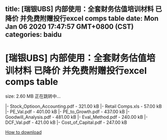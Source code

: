 
title: [瑞银UBS] 内部使用：全套财务估值培训材料 已降价 并免费附赠投行excel comps table
date: Mon Jan 06 2020 17:47:57 GMT+0800 (CST)    
categories: baidu
---

# [瑞银UBS] 内部使用：全套财务估值培训材料 已降价 并免费附赠投行excel comps table
size: 2.60 MB
 正在跳转中...
 
|- Stock_Optioon_Accounting.pdf - 321.00 kB
|- Retail Comps.xls - 57.00 kB
|- PE_Val.pdf - 401.00 kB
|- PE_to_Growth.pdf - 437.00 kB
|- Goodwill_Analysis.pdf - 481.00 kB
|- Eval_Method.pdf - 240.00 kB
|- DCF_Val.pdf - 421.00 kB
|- Cost_of_Capital.pdf - 247.00 kB

[How to download](https://bpcam.bemobtrk.com/go/2ceec3aa-1ca2-46d6-b9ff-aaa5c184517c?jno=2911)